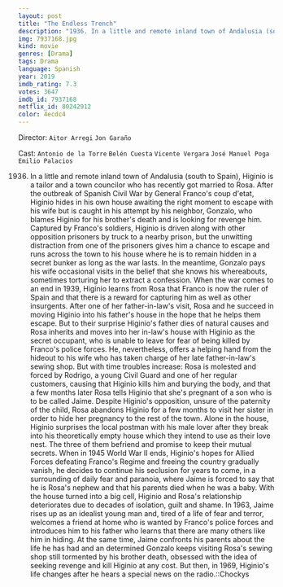 ```yaml
---
layout: post
title: "The Endless Trench"
description: "1936. In a little and remote inland town of Andalusia (south to Spain), Higinio is a tailor and a town councilor who has recently got married to Rosa. After the outbreak of Spanish Civil War by General Franco's coup d'etat, Higinio hides in his own house awaiting the right moment to escape with his wife but is caught in his attempt by his neighbor, Gonzalo, who blames Higinio for his brother's death and is looking for revenge him. Captured by Franco's soldiers, Higinio is driven along with .."
img: 7937168.jpg
kind: movie
genres: [Drama]
tags: Drama 
language: Spanish
year: 2019
imdb_rating: 7.3
votes: 3647
imdb_id: 7937168
netflix_id: 80242912
color: 4ecdc4
---
```

Director: `Aitor Arregi` `Jon Garaño`  

Cast: `Antonio de la Torre` `Belén Cuesta` `Vicente Vergara` `José Manuel Poga` `Emilio Palacios` 

1936. In a little and remote inland town of Andalusia (south to Spain), Higinio is a tailor and a town councilor who has recently got married to Rosa. After the outbreak of Spanish Civil War by General Franco's coup d'etat, Higinio hides in his own house awaiting the right moment to escape with his wife but is caught in his attempt by his neighbor, Gonzalo, who blames Higinio for his brother's death and is looking for revenge him. Captured by Franco's soldiers, Higinio is driven along with other opposition prisoners by truck to a nearby prison, but the unwitting distraction from one of the prisoners gives him a chance to escape and runs across the town to his house where he is to remain hidden in a secret bunker as long as the war lasts. In the meantime, Gonzalo pays his wife occasional visits in the belief that she knows his whereabouts, sometimes torturing her to extract a confession. When the war comes to an end in 1939, Higinio learns from Rosa that Franco is now the ruler of Spain and that there is a reward for capturing him as well as other insurgents. After one of her father-in-law's visit, Rosa and he succeed in moving Higinio into his father's house in the hope that he helps them escape. But to their surprise Higinio's father dies of natural causes and Rosa inherits and moves into her in-law's house with Higinio as the secret occupant, who is unable to leave for fear of being killed by Franco's police forces. He, nevertheless, offers a helping hand from the hideout to his wife who has taken charge of her late father-in-law's sewing shop. But with time troubles increase: Rosa is molested and forced by Rodrigo, a young Civil Guard and one of her regular customers, causing that Higinio kills him and burying the body, and that a few months later Rosa tells Higinio that she's pregnant of a son who is to be called Jaime. Despite Higinio's opposition, unsure of the paternity of the child, Rosa abandons Higinio for a few months to visit her sister in order to hide her pregnancy to the rest of the town. Alone in the house, Higinio surprises the local postman with his male lover after they break into his theoretically empty house which they intend to use as their love nest. The three of them befriend and promise to keep their mutual secrets. When in 1945 World War II ends, Higinio's hopes for Allied Forces defeating Franco's Regime and freeing the country gradually vanish, he decides to continue his seclusion for years to come, in a surrounding of daily fear and paranoia, where Jaime is forced to say that he is Rosa's nephew and that his parents died when he was a baby. With the house turned into a big cell, Higinio and Rosa's relationship deteriorates due to decades of isolation, guilt and shame. In 1963, Jaime rises up as an idealist young man and, tired of a life of fear and terror, welcomes a friend at home who is wanted by Franco's police forces and introduces him to his father who learns that there are many others like him in hiding. At the same time, Jaime confronts his parents about the life he has had and an determined Gonzalo keeps visiting Rosa's sewing shop still tormented by his brother death, obsessed with the idea of seeking revenge and kill Higinio at any cost. But then, in 1969, Higinio's life changes after he hears a special news on the radio.::Chockys